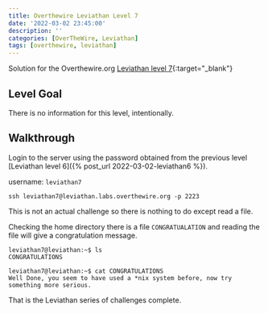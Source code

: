 ```yaml
---
title: Overthewire Leviathan Level 7
date: '2022-03-02 23:45:00'
description: ''
categories: [OverTheWire, Leviathan]
tags: [overthewire, leviathan]
---
```


Solution for the Overthewire.org [Leviathan level 7](https://overthewire.org/wargames/leviathan/leviathan7.html){:target="\_blank"}

## Level Goal  

There is no information for this level, intentionally.

## Walkthrough 
Login to the server using the password obtained from the previous level [Leviathan level 6]({% post_url 2022-03-02-leviathan6 %}). 

username: `leviathan7` 

```ssh
ssh leviathan7@leviathan.labs.overthewire.org -p 2223
```

This is not an actual challenge so there is nothing to do except read a file.

Checking the home directory there is a file `CONGRATUALATION` and reading the file will give a congratulation message.

```console
leviathan7@leviathan:~$ ls
CONGRATULATIONS

leviathan7@leviathan:~$ cat CONGRATULATIONS 
Well Done, you seem to have used a *nix system before, now try something more serious.
```

That is the Leviathan series of challenges complete.
